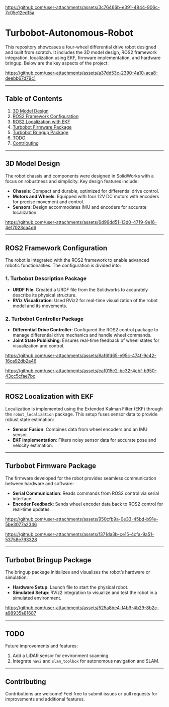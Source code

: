 
https://github.com/user-attachments/assets/3c76466b-e391-4844-906c-7c05e12edf5a
# Turbobot-Autonomous-Robot

This repository showcases a four-wheel differential drive robot designed and built from scratch. It includes the 3D model design, ROS2 framework integration, localization using EKF, firmware implementation, and hardware bringup. Below are the key aspects of the project:


https://github.com/user-attachments/assets/a37dd53c-2390-4a10-aca8-deebb67d79c1


---

## Table of Contents

1. [3D Model Design](#3d-model-design)
2. [ROS2 Framework Configuration](#ros2-framework-configuration)
3. [ROS2 Localization with EKF](#ros2-localization-with-ekf)
4. [Turbobot Firmware Package](#turbobot-firmware-package)
5. [Turbobot Bringup Package](#turbobot-bringup-package)
6. [TODO](#todo)
7. [Contributing](#contributing)

---

## 3D Model Design

The robot chassis and components were designed in SolidWorks with a focus on robustness and simplicity. Key design features include:

- **Chassis**: Compact and durable, optimized for differential drive control.
- **Motors and Wheels**: Equipped with four 12V DC motors with encoders for precise movement and control.
- **Sensors**: Design accommodates IMU and encoders for accurate localization.


https://github.com/user-attachments/assets/6d96dd51-13d0-4719-9e16-4e17023ca4d6

---


## ROS2 Framework Configuration

The robot is integrated with the ROS2 framework to enable advanced robotic functionalities. The configuration is divided into:

### 1. Turbobot Description Package
- **URDF File**: Created a URDF file from the Solidworks to accurately describe its physical structure.
- **RViz Visualization**: Used RViz2 for real-time visualization of the robot model and its movements.

### 2. Turbobot Controller Package
- **Differential Drive Controller**: Configured the ROS2 control package to manage differential drive mechanics and handle wheel commands.
- **Joint State Publishing**: Ensures real-time feedback of wheel states for visualization and control.


https://github.com/user-attachments/assets/6af6fd65-e95c-474f-9c42-16ca92db2a46

https://github.com/user-attachments/assets/eaf015e2-bc32-4cbf-b950-43cc5cfae7bc

---


## ROS2 Localization with EKF

Localization is implemented using the Extended Kalman Filter (EKF) through the `robot_localization` package. This setup fuses sensor data to provide robust state estimation:

- **Sensor Fusion**: Combines data from wheel encoders and an IMU sensor.
- **EKF Implementation**: Filters noisy sensor data for accurate pose and velocity estimation.

---

## Turbobot Firmware Package

The firmware developed for the robot provides seamless communication between hardware and software:

- **Serial Communication**: Reads commands from ROS2 control via serial interface.
- **Encoder Feedback**: Sends wheel encoder data back to ROS2 control for real-time updates.



https://github.com/user-attachments/assets/950cfb9a-0e33-45bd-b91e-5be3077a2346



https://github.com/user-attachments/assets/f371da3b-ce15-4cfa-9a51-53758e793328


---

## Turbobot Bringup Package

The bringup package initializes and visualizes the robot’s hardware or simulation:

- **Hardware Setup**: Launch file to start the physical robot.
- **Simulated Setup**: RViz2 integration to visualize and test the robot in a simulated environment.


https://github.com/user-attachments/assets/525a8be4-f4b9-4b29-8b2c-a98935a81687


---

## TODO

Future improvements and features:

1. Add a LiDAR sensor for environment scanning.
2. Integrate `nav2` and `slam_toolbox` for autonomous navigation and SLAM.

---


## Contributing

Contributions are welcome! Feel free to submit issues or pull requests for improvements and additional features.

